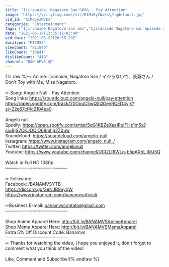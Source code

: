 ```yaml
---
title: "Ijiranaide, Nagatoro San「AMV」- Pay Attention"
image: "https:\/\/i.ytimg.com\/vi\/R1Ma5yZWvks\/hqdefault.jpg"
vid_id: "R1Ma5yZWvks"
categories: "Entertainment"
tags: ["Ijiranaide Nagatoro-san amv","Ijiranaide Nagatoro-san episode 3","イジらないで"]
date: "2021-06-17T13:35:11+03:00"
vid_date: "2021-05-22T20:55:29Z"
duration: "PT3M8S"
viewcount: "811846"
likeCount: "13641"
dislikeCount: "413"
channel: "BAN AMVS 愛"
---
```

{% raw %}⇨ Anime: Ijiranaide, Nagatoro San  / イジらないで、長瀞さん / Don't Toy with Me, Miss Nagatoro. <br /><br />⇨ Song: Angelo Null - Pay Attention<br />Song links: <a rel="nofollow" target="blank" href="https://soundcloud.com/angelo-null/pay-attention">https://soundcloud.com/angelo-null/pay-attention</a><br /><a rel="nofollow" target="blank" href="https://open.spotify.com/track/20OouC5wQ5QOeyRQED4vjk?si=22e57cf4c2104ea0">https://open.spotify.com/track/20OouC5wQ5QOeyRQED4vjk?si=22e57cf4c2104ea0</a><br /><br />Angelo null <br />Spotify: <a rel="nofollow" target="blank" href="https://open.spotify.com/artist/5qG1KBZeXeaIPuITHz1m5a?si=BjS2CKJQQlO69mIIg2Z0uw">https://open.spotify.com/artist/5qG1KBZeXeaIPuITHz1m5a?si=BjS2CKJQQlO69mIIg2Z0uw</a><br />Soundcloud: <a rel="nofollow" target="blank" href="https://soundcloud.com/angelo-null">https://soundcloud.com/angelo-null</a><br />Instagram: <a rel="nofollow" target="blank" href="https://www.instagram.com/angelo_null_/">https://www.instagram.com/angelo_null_/</a><br />Twitter: <a rel="nofollow" target="blank" href="https://twitter.com/angelonull">https://twitter.com/angelonull</a><br />Youtube: <a rel="nofollow" target="blank" href="https://www.youtube.com/channel/UCj2LRIWLq-b5pAXbl_jMJ5Q">https://www.youtube.com/channel/UCj2LRIWLq-b5pAXbl_jMJ5Q</a><br /><br />Watch in Full HD 1080p<br />────┈┈┈┄┄╌╌╌╌┄┄┈┈┈────<br /><br />⇨ Follow me<br />Facebook: /BANAMVSYTB<br /><a rel="nofollow" target="blank" href="https://discord.gg/3eNJB9uyqW">https://discord.gg/3eNJB9uyqW</a><br /><a rel="nofollow" target="blank" href="https://www.instagram.com/banamvsoficial/">https://www.instagram.com/banamvsoficial/</a><br /><br />⇨Business E-mail:  banamvscontato@gmail.com<br />────┈┈┈┄┄╌╌╌╌┄┄┈┈┈────<br /><br />Shop Anime Apparel Here: <a rel="nofollow" target="blank" href="http://bit.ly/BANAMVSAnimeApparel">http://bit.ly/BANAMVSAnimeApparel</a><br />Shop Meme Apparel Here: <a rel="nofollow" target="blank" href="http://bit.ly/BANAMVSMemeApparel">http://bit.ly/BANAMVSMemeApparel</a><br />Extra 5% Off Discount Code: Banamvs<br />────┈┈┈┄┄╌╌╌╌┄┄┈┈┈────<br />⇨ Thanks for watching the video, I hope you enjoyed it, don't forget to comment what you think of the video!<br /><br />Like, Comment and Subscribe!{% endraw %}
